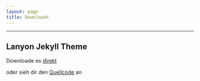 ```yaml
---
layout: page
title: Downloads
---
```


* * *

## Lanyon Jekyll Theme

Downloade es [direkt](https://github.com/ma744/Lanyon/archive/master.zip)

oder sieh dir den [Quellcode](https://github.com/ma744/Lanyon) an
